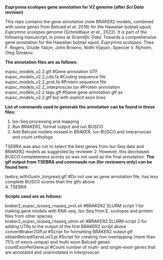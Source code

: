 **Euprymna scolopes gene annotation for V2 genome (after *Sci Data* revision)**  

This repo contains the gene annotation (new BRAKER2 models, combined with some genes from Belcaid *et al*. 2019) for the Hawaiian bobtail squid, *Euprymna scolopes* genome (Schmidbaur *et al.*, 2022). It is part of the following manuscript, in press at *Scientific Data*: Towards a comprehensive gene annotation for the Hawaiian bobtail squid, *Euprymna scolopes*. Thea F. Rogers, Gözde Yalçın, John Briseno, Nidhi Vijayan, Spencer V. Nyholm, Oleg Simakov.  
  
**The annotation files are as follows:**  
  
eupsc_models_v2.2.gtf #Gene annotation GTF  
eupsc_models_v2.2_cds.fa #Coding sequence file  
eupsc_models_v2.2_prot.fa #Protein sequence file  
eupsc_models_v2.2_interproscan.tsv #Protein annotation  
eupsc_models_v2.2.tags.gtf #Same gene annotation gtf as eupsc_models_v2.2.gtf but with explicit exon lines
  
**List of commands used to generate the annotation can be found in these files:**  
1. Iso-Seq processing and mapping  
2. Run BRAKER2, format output and run BUSCO  
3. Add Belcaid models missed in BRAKER, run BUSCO and Interproscan and count orthologs  
  
TSEBRA was also run to select the best genes from Iso-Seq data and BRAKER2 models as suggested by reviewer 2. However, this decreased BUSCO completeness scores so was not used as the final annotation. **The gtf output from TSEBRA and commands run (for reviewers only) can be found here**:  

tsebra_withGushr_longread.gtf #Do not use as gene annotation file, has less complete BUSCO scores than the gtfs above  
4. TSEBRA  
  
**Scripts used are as follows:** 
  
braker2_eupsc_isoseq_rnaseq_prot.sh #BRAKER2 SLURM script 1 for making gene models with RNA-seq, Iso-Seq from  E. scolopes and protein files from other species  
braker2_eupsc_isoseq_rnaseq_utron.sh #BRAKER2 SLURM script 2 for adding UTRs to the output of the first BRAKER2 script above  
convertBraker2Gff.pl #Script for formatting BRAKER2 output gtf  
obtainBelcaidGeneList3.pl #Script for creating non-overlapping (more than 75% of exons unique) and multi-exon Belcaid genes  
countExonPerGene.pl #Count number of multi- and single-exon genes that are annotated and unannotated in Interproscan  





